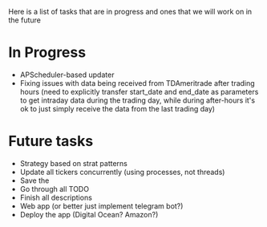 Here is a list of tasks that are in progress and ones that we will work on in the future

# In Progress
* APScheduler-based updater
* Fixing issues with data being received from TDAmeritrade after trading hours (need to explicitly transfer start_date and end_date as parameters to get intraday data during the trading day, while during after-hours it's ok to just simply receive the data from the last trading day)


# Future tasks
* Strategy based on strat patterns
* Update all tickers concurrently (using processes, not threads)
* Save the 
* Go through all TODO
* Finish all descriptions
* Web app (or better just implement telegram bot?)
* Deploy the app (Digital Ocean? Amazon?)

